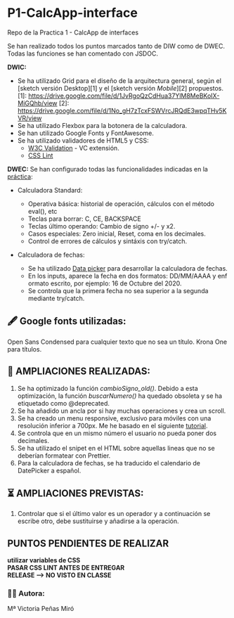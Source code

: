 # P1-CalcApp-interface
Repo de la Practica 1 - CalcApp de interfaces

Se han realizado todos los puntos marcados tanto de DIW como de DWEC. Todas las funciones se han comentado con JSDOC.

__DWIC:__
* Se ha utilizado Grid para el diseño de la arquitectura general, según el [sketch versión Desktop][1] y el [sketch versión *Mobile*][2] propuestos. 
[1]: https://drive.google.com/file/d/1JvRgoQzCdHua37YlM8MeBKoIX-MiGQhb/view
[2]: https://drive.google.com/file/d/1No_gH7zTcxFSWVrcJRQdE3wpqTHv5KVR/view
* Se ha utilizado Flexbox para la botonera de la calculadora.
* Se han utilizado Google Fonts y FontAwesome.
* Se ha utilizado validadores de HTML5 y CSS:
    - [W3C Validation](https://marketplace.visualstudio.com/items?itemName=Umoxfo.vscode-w3cvalidation) - VC extensión.
    - [CSS Lint](http://csslint.net/)

__DWEC:__
Se han configurado todas las funcionalidades indicadas en la [práctica](https://docs.google.com/document/d/165mvqgcaXJqPGgYvXEPV7a5pfU50RyFaRqMssPvsdtE/edit#heading=h.7vng54iu20fo):

* Calculadora Standard:
    - Operativa básica: historial de operación, cálculos con el método eval(), etc
    - Teclas para borrar: C, CE, BACKSPACE
    - Teclas último operando: Cambio de signo +/- y x2.
    - Casos especiales: Zero inicial, Reset, coma en los decimales.
    - Control de errores de cálculos y sintáxis con try/catch.

* Calculadora de fechas:
    - Se ha utilizado [Data picker](https://jqueryui.com/datepicker/) para desarrollar la calculadora de fechas.
    - En los inputs, aparece la fecha en dos formatos: DD/MM/AAAA y enf ormato escrito, por ejemplo: 16 de Octubre del 2020.
    - Se controla que la primera fecha no sea superior a la segunda mediante try/catch.

## 🖋️ Google fonts utilizadas:
Open Sans Condensed para cualquier texto que no sea un título.
Krona One para títulos.

## 🌟 AMPLIACIONES REALIZADAS:
1. Se ha optimizado la función *cambioSigno_old()*. Debido a esta optimización, la función *buscarNumero()*
ha quedado obsoleta y se ha etiquetado como @deprecated.
2. Se ha añadido un ancla por si hay muchas operaciones y crea un scroll.
3. Se ha creado un menu responsive, exclusivo para móviles con una resolución inferior a 700px. Me he basado en el siguiente [tutorial](https://www.w3schools.com/howto/howto_js_mobile_navbar.asp).
4. Se controla que en un mismo número el usuario no pueda poner dos decimales.
5. Se ha utilizado el snipet *<!-- prettier-ignore -->* en el HTML sobre aquellas lineas que no se deberían formatear con Prettier.
6. Para la calculadora de fechas, se ha traducido el calendario de DatePicker a español.

## ⏳ AMPLIACIONES PREVISTAS:
1. Controlar que si el último valor es un operador y a continuación se escribe otro, debe sustituirse y añadirse a la operación.

## PUNTOS PENDIENTES DE REALIZAR

__utilizar variables de CSS__ <br/>
__PASAR CSS LINT ANTES DE ENTREGAR__ <br/>
__RELEASE --> NO VISTO EN CLASSE__ <br/>

### 👩‍💻 Autora:
Mª Victoria Peñas Miró